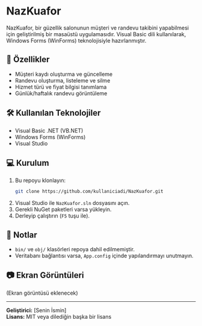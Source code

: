 # NazKuafor

NazKuafor, bir güzellik salonunun müşteri ve randevu takibini yapabilmesi için geliştirilmiş bir masaüstü uygulamasıdır. Visual Basic dili kullanılarak, Windows Forms (WinForms) teknolojisiyle hazırlanmıştır.

## 🚀 Özellikler

- Müşteri kaydı oluşturma ve güncelleme
- Randevu oluşturma, listeleme ve silme
- Hizmet türü ve fiyat bilgisi tanımlama
- Günlük/haftalık randevu görüntüleme

## 🛠️ Kullanılan Teknolojiler

- Visual Basic .NET (VB.NET)
- Windows Forms (WinForms)
- Visual Studio

## 💻 Kurulum

1. Bu repoyu klonlayın:
   ```bash
   git clone https://github.com/kullaniciadi/NazKuafor.git
   ```
2. Visual Studio ile `NazKuafor.sln` dosyasını açın.
3. Gerekli NuGet paketleri varsa yükleyin.
4. Derleyip çalıştırın (`F5` tuşu ile).

## 📌 Notlar

- `bin/` ve `obj/` klasörleri repoya dahil edilmemiştir.
- Veritabanı bağlantısı varsa, `App.config` içinde yapılandırmayı unutmayın.

## 📷 Ekran Görüntüleri

(Ekran görüntüsü eklenecek)

---

**Geliştirici:** [Senin İsmin]  
**Lisans:** MIT veya dilediğin başka bir lisans